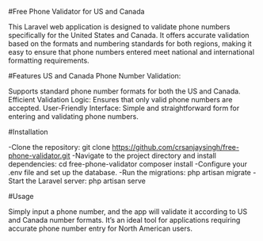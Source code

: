 #Free Phone Validator for US and Canada

This Laravel web application is designed to validate phone numbers specifically for the United States and Canada. It offers accurate validation based on the formats and numbering standards for both regions, making it easy to ensure that phone numbers entered meet national and international formatting requirements.

#Features US and Canada Phone Number Validation: 

Supports standard phone number formats for both the US and Canada. Efficient Validation Logic: Ensures that only valid phone numbers are accepted. User-Friendly Interface: Simple and straightforward form for entering and validating phone numbers. 

#Installation 

-Clone the repository: git clone https://github.com/crsanjaysingh/free-phone-validator.git
-Navigate to the project directory and install dependencies: cd free-phone-validator composer install
-Configure your .env file and set up the database.
-Run the migrations: php artisan migrate
-Start the Laravel server: php artisan serve

#Usage 

Simply input a phone number, and the app will validate it according to US and Canada number formats. It’s an ideal tool for applications requiring accurate phone number entry for North American users.
